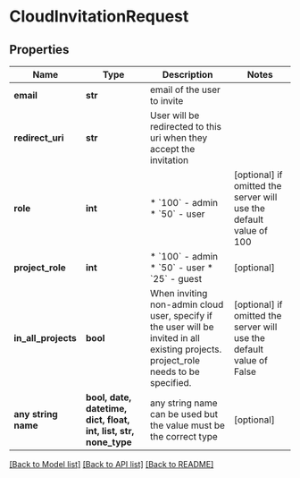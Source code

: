 # CloudInvitationRequest


## Properties
Name | Type | Description | Notes
------------ | ------------- | ------------- | -------------
**email** | **str** | email of the user to invite | 
**redirect_uri** | **str** | User will be redirected to this uri when they accept the invitation | 
**role** | **int** | * &#x60;100&#x60; - admin * &#x60;50&#x60; - user | [optional]  if omitted the server will use the default value of 100
**project_role** | **int** | * &#x60;100&#x60; - admin * &#x60;50&#x60; - user * &#x60;25&#x60; - guest | [optional] 
**in_all_projects** | **bool** | When inviting non-admin cloud user, specify if the user will be invited in all existing projects. project_role needs to be specified. | [optional]  if omitted the server will use the default value of False
**any string name** | **bool, date, datetime, dict, float, int, list, str, none_type** | any string name can be used but the value must be the correct type | [optional]

[[Back to Model list]](../README.md#documentation-for-models) [[Back to API list]](../README.md#documentation-for-api-endpoints) [[Back to README]](../README.md)


